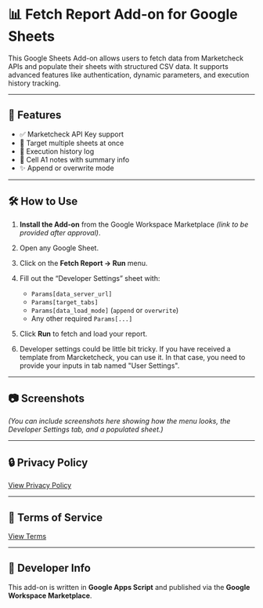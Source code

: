 # 📊 Fetch Report Add-on for Google Sheets

This Google Sheets Add-on allows users to fetch data from Marketcheck APIs and populate their sheets with structured CSV data. It supports advanced features like authentication, dynamic parameters, and execution history tracking.

---

## 🚀 Features

- ✅ Marketcheck API Key support
- 📑 Target multiple sheets at once
- 📝 Execution history log
- 📌 Cell A1 notes with summary info
- ✨ Append or overwrite mode

---

## 🛠 How to Use

1. **Install the Add-on** from the Google Workspace Marketplace *(link to be provided after approval)*.
2. Open any Google Sheet.
3. Click on the **Fetch Report → Run** menu.
4. Fill out the “Developer Settings” sheet with:
   - `Params[data_server_url]`
   - `Params[target_tabs]`
   - `Params[data_load_mode]` (`append` or `overwrite`)
   - Any other required `Params[...]`

5. Click **Run** to fetch and load your report.
6. Developer settings could be little bit tricky. If you have received a template from Marcketcheck, you can use it. In that case, you need to provide your inputs in tab named "User Settings".

---

## 📷 Screenshots

*(You can include screenshots here showing how the menu looks, the Developer Settings tab, and a populated sheet.)*

---

## 🔒 Privacy Policy

[View Privacy Policy](https://yourname.github.io/fetch-report-addon/privacy.html)

---

## 📃 Terms of Service

[View Terms](https://yourname.github.io/fetch-report-addon/terms.html)

---

## 🧠 Developer Info

This add-on is written in **Google Apps Script** and published via the **Google Workspace Marketplace**.


